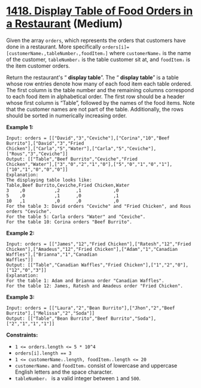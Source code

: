 # [1418. Display Table of Food Orders in a Restaurant][link] (Medium)

[link]: https://leetcode.com/problems/display-table-of-food-orders-in-a-restaurant/

Given the array `orders`, which represents the orders that customers have done in a restaurant. More
specifically `orders[i]=[customerNameᵢ,tableNumberᵢ,foodItemᵢ]` where `customerNameᵢ` is the name of
the customer, `tableNumberᵢ` is the table customer sit at, and `foodItemᵢ` is the item customer
orders.

Return the restaurant's “ **display table**”. The “ **display table**” is a table whose row entries
denote how many of each food item each table ordered. The first column is the table number and the
remaining columns correspond to each food item in alphabetical order. The first row should be a
header whose first column is “Table”, followed by the names of the food items. Note that the
customer names are not part of the table. Additionally, the rows should be sorted in numerically
increasing order.

**Example 1:**

```
Input: orders = [["David","3","Ceviche"],["Corina","10","Beef Burrito"],["David","3","Fried
Chicken"],["Carla","5","Water"],["Carla","5","Ceviche"],["Rous","3","Ceviche"]]
Output: [["Table","Beef Burrito","Ceviche","Fried
Chicken","Water"],["3","0","2","1","0"],["5","0","1","0","1"],["10","1","0","0","0"]]
Explanation:
The displaying table looks like:
Table,Beef Burrito,Ceviche,Fried Chicken,Water
3    ,0           ,2      ,1            ,0
5    ,0           ,1      ,0            ,1
10   ,1           ,0      ,0            ,0
For the table 3: David orders "Ceviche" and "Fried Chicken", and Rous orders "Ceviche".
For the table 5: Carla orders "Water" and "Ceviche".
For the table 10: Corina orders "Beef Burrito".
```

**Example 2:**

```
Input: orders = [["James","12","Fried Chicken"],["Ratesh","12","Fried
Chicken"],["Amadeus","12","Fried Chicken"],["Adam","1","Canadian Waffles"],["Brianna","1","Canadian
Waffles"]]
Output: [["Table","Canadian Waffles","Fried Chicken"],["1","2","0"],["12","0","3"]]
Explanation:
For the table 1: Adam and Brianna order "Canadian Waffles".
For the table 12: James, Ratesh and Amadeus order "Fried Chicken".
```

**Example 3:**

```
Input: orders = [["Laura","2","Bean Burrito"],["Jhon","2","Beef Burrito"],["Melissa","2","Soda"]]
Output: [["Table","Bean Burrito","Beef Burrito","Soda"],["2","1","1","1"]]
```

**Constraints:**

- `1 <= orders.length <= 5 * 10^4`
- `orders[i].length == 3`
- `1 <= customerNameᵢ.length, foodItemᵢ.length <= 20`
- `customerNameᵢ` and `foodItemᵢ` consist of lowercase and uppercase English letters and the space
character.
- `tableNumberᵢ ` is a valid integer between `1` and `500`.
